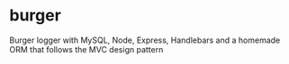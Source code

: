 # burger
Burger logger with MySQL, Node, Express, Handlebars and a homemade ORM that follows the MVC design pattern
